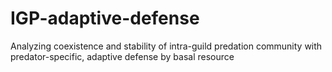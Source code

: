 # IGP-adaptive-defense
Analyzing coexistence and stability of intra-guild predation community with predator-specific, adaptive defense by basal resource
